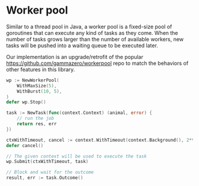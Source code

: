 # Worker pool

Similar to a thread pool in Java, a worker pool is a fixed-size pool of goroutines that can execute any kind of tasks
as they come. When the number of tasks grows larger than the number of available workers, new tasks will be pushed into
a waiting queue to be executed later.

Our implementation is an upgrade/retrofit of the popular https://github.com/gammazero/workerpool repo to match the
behaviors of other features in this library.

```go
wp := NewWorkerPool(
    WithMaxSize(5), 
	WithBurst(10, 5), 
)
defer wp.Stop()

task := NewTask(func(context.Context) (animal, error) {
    // run the job
    return res, err
})

ctxWithTimeout, cancel := context.WithTimeout(context.Background(), 2*time.Second)
defer cancel()

// The given context will be used to execute the task
wp.Submit(ctxWithTimeout, task)

// Block and wait for the outcome
result, err := task.Outcome()
```